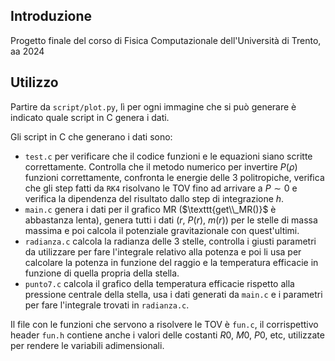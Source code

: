 ## Introduzione
 Progetto finale del corso di Fisica Computazionale dell'Università di Trento,
 aa 2024

## Utilizzo
Partire da ```script/plot.py```, lì per ogni immagine che si può generare è
indicato quale script in C genera i dati.

Gli script in C che generano i dati sono:
 - ```test.c``` per verificare che il codice funzioni e le equazioni siano
 scritte correttamente. Controlla che il metodo numerico per invertire $P(\rho)$
 funzioni correttamente, confronta le energie delle 3 politropiche, verifica che
 gli step fatti da $\texttt{RK4}$ risolvano le TOV fino ad arrivare a $P \sim 0$
 e verifica la dipendenza del risultato dallo step di integrazione $h$.
 - ```main.c``` genera i dati per il grafico MR ($\texttt{get\\_MR()}$ è
 abbastanza lenta), genera tutti i dati $(r,~P(r),~m(r))$ per le stelle di massa
 massima e poi calcola il potenziale gravitazionale con quest'ultimi.
 - ```radianza.c``` calcola la radianza delle 3 stelle, controlla i giusti
 parametri da utilizzare per fare l'integrale relativo alla potenza e poi li usa
 per calcolare la potenza in funzione del raggio e la temperatura efficacie in
 funzione di quella propria della stella.
 - ```punto7.c``` calcola il grafico della temperatura efficacie rispetto alla
 pressione centrale della stella, usa i dati generati da ```main.c``` e i
 parametri per fare l'integrale trovati in ```radianza.c```.

Il file con le funzioni che servono a risolvere le TOV è ```fun.c```, il
corrispettivo header ```fun.h``` contiene anche i valori delle costanti $R0$,
$M0$, $P0$, etc, utilizzate per rendere le variabili adimensionali.
